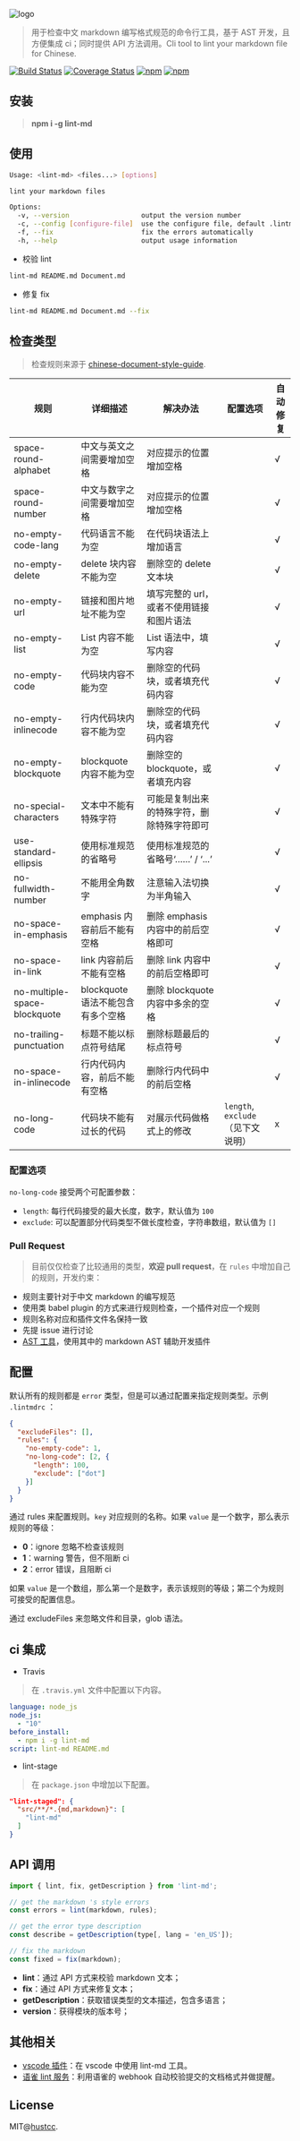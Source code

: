 ![logo](./logo.png)

> 用于检查中文 markdown 编写格式规范的命令行工具，基于 AST 开发，且方便集成 ci；同时提供 API 方法调用。Cli tool to lint your markdown file for Chinese.

[![Build Status](https://travis-ci.org/hustcc/lint-md.svg?branch=master)](https://travis-ci.org/hustcc/lint-md)
[![Coverage Status](https://coveralls.io/repos/github/hustcc/lint-md/badge.svg?branch=master)](https://coveralls.io/github/hustcc/lint-md)
[![npm](https://img.shields.io/npm/v/lint-md.svg)](https://www.npmjs.com/package/lint-md)
[![npm](https://img.shields.io/npm/dm/lint-md.svg)](https://www.npmjs.com/package/lint-md)



## 安装

> **npm i -g lint-md**



## 使用

```bash
Usage: <lint-md> <files...> [options]

lint your markdown files

Options:
  -v, --version                  output the version number
  -c, --config [configure-file]  use the configure file, default .lintmdrc
  -f, --fix                      fix the errors automatically
  -h, --help                     output usage information
```


 - 校验 lint

```bash
lint-md README.md Document.md
```


 - 修复 fix

```bash
lint-md README.md Document.md --fix
```



## 检查类型

> 检查规则来源于 [chinese-document-style-guide](https://github.com/ruanyf/document-style-guide).

| 规则 | 详细描述 | 解决办法 | 配置选项 | 自动修复 |
| ------ | ------ | ------ | ----- | ----- |
| space-round-alphabet | 中文与英文之间需要增加空格 | 对应提示的位置增加空格 | | √ |
| space-round-number | 中文与数字之间需要增加空格 | 对应提示的位置增加空格 | | √ |
| no-empty-code-lang | 代码语言不能为空 | 在代码块语法上增加语言 | | √ |
| no-empty-delete | delete 块内容不能为空 | 删除空的 delete 文本块 | | √ |
| no-empty-url | 链接和图片地址不能为空 | 填写完整的 url，或者不使用链接和图片语法 | | √ |
| no-empty-list | List 内容不能为空 | List 语法中，填写内容 | | √ |
| no-empty-code | 代码块内容不能为空 | 删除空的代码块，或者填充代码内容 | | √ |
| no-empty-inlinecode | 行内代码块内容不能为空 | 删除空的代码块，或者填充代码内容 | | √ |
| no-empty-blockquote | blockquote 内容不能为空 | 删除空的 blockquote，或者填充内容 | | √ |
| no-special-characters | 文本中不能有特殊字符 | 可能是复制出来的特殊字符，删除特殊字符即可 | | √ |
| use-standard-ellipsis | 使用标准规范的省略号 | 使用标准规范的省略号‘……’ / ‘...’ | | √ |
| no-fullwidth-number | 不能用全角数字 | 注意输入法切换为半角输入 | | √ |
| no-space-in-emphasis | emphasis 内容前后不能有空格 | 删除 emphasis 内容中的前后空格即可 | | √ |
| no-space-in-link | link 内容前后不能有空格 | 删除 link 内容中的前后空格即可 | | √ |
| no-multiple-space-blockquote | blockquote 语法不能包含有多个空格 | 删除 blockquote 内容中多余的空格 | | √ |
| no-trailing-punctuation | 标题不能以标点符号结尾 | 删除标题最后的标点符号 | | √ |
| no-space-in-inlinecode | 行内代码内容，前后不能有空格 | 删除行内代码中的前后空格 | | √ |
| no-long-code | 代码块不能有过长的代码 | 对展示代码做格式上的修改 | `length`, `exclude` （见下文说明） | x |

### 配置选项

`no-long-code` 接受两个可配置参数：

+ `length`: 每行代码接受的最大长度，数字，默认值为 `100`
+ `exclude`: 可以配置部分代码类型不做长度检查，字符串数组，默认值为 `[]`

### Pull Request

> 目前仅仅检查了比较通用的类型，**欢迎 pull request**，在 `rules` 中增加自己的规则，开发约束：

 - 规则主要针对于中文 markdown 的编写规范
 - 使用类 babel plugin 的方式来进行规则检查，一个插件对应一个规则
 - 规则名称对应和插件文件名保持一致
 - 先提 issue 进行讨论
 - [AST 工具](https://astexplorer.net/)，使用其中的 markdown AST 辅助开发插件



## 配置

默认所有的规则都是 `error` 类型，但是可以通过配置来指定规则类型。示例 `.lintmdrc` ：

```json
{
  "excludeFiles": [],
  "rules": {
    "no-empty-code": 1,
    "no-long-code": [2, {
      "length": 100,
      "exclude": ["dot"]
    }]
  }
}
```

通过 rules 来配置规则。`key` 对应规则的名称。如果 `value` 是一个数字，那么表示规则的等级：

 - **0**：ignore 忽略不检查该规则
 - **1**：warning 警告，但不阻断 ci
 - **2**：error 错误，且阻断 ci

如果 `value` 是一个数组，那么第一个是数字，表示该规则的等级；第二个为规则可接受的配置信息。

通过 excludeFiles 来忽略文件和目录，glob 语法。



## ci 集成

 -  Travis

> 在 `.travis.yml` 文件中配置以下内容。

```yml
language: node_js
node_js:
  - "10"
before_install:
  - npm i -g lint-md
script: lint-md README.md
```

 -  lint-stage

> 在 `package.json` 中增加以下配置。

```json
"lint-staged": {
  "src/**/*.{md,markdown}": [
    "lint-md"
  ]
}
```



## API 调用

```js
import { lint, fix, getDescription } from 'lint-md';

// get the markdown 's style errors
const errors = lint(markdown, rules);

// get the error type description
const describe = getDescription(type[, lang = 'en_US']);

// fix the markdown
const fixed = fix(markdown);
```

 - **lint**：通过 API 方式来校验 markdown 文本；
 - **fix**：通过 API 方式来修复文本；
 - **getDescription**：获取错误类型的文本描述，包含多语言；
 - **version**：获得模块的版本号；



## 其他相关

 - [vscode 插件](https://marketplace.visualstudio.com/items?itemName=ZhixiangZhang.mdlint#review-details)：在 vscode 中使用 lint-md 工具。
 - [语雀 lint 服务](https://github.com/hustcc/yuque-lint)：利用语雀的 webhook 自动校验提交的文档格式并做提醒。



## License

MIT@[hustcc](https://github.com/hustcc).
